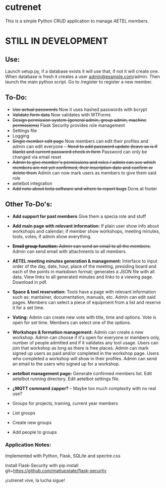 # cutrenet
This is a simple Python CRUD application to manage AETEL members.

# STILL IN DEVELOPMENT

## Use:
Launch setup.py, if a database exists it will use that, if not it will create one.
When database is fresh it creates a user admin@example.com/admin.
Then launch the main python script.
Go to /register to register a new member.

## To-Do:
* ~~Use actual passwords~~ Now it uses hashed passwords with bcrypt
* ~~Validate form data~~ Now validates with WTForms
* ~~Design permission system (general admin, group admin, machine permissions)~~ Flask Security provides role management
* Settings file
* Logging
* ~~Single member edit page~~ Now members can edit their profiles and admin can edit everyone – ~~Need to add password update (leave as is if blank) and current password check in form~~ Password can only be changed via email reset
* ~~Admin to give member's permissions and roles / admin can see which members are not yet confirmed, their inscription date and confirm or delete them~~ Admin can now mark users as members to give them said role
* aetelbot integration
* ~~Add note about beta software and where to report bugs~~ Done at footer

## Other To-Do's:
* **Add support for past members** Give them a specia role and stuff
* **Add main page with relevant information:** If plain user show info about workshops and calendar; if member show workshops, meeting minutes, tools, votes; if admin show everything.
* ~~**Email group function:** Admin can send an email to all the members.~~ Admin can send email with attachments to all members.
* **AETEL meeting minutes generation & management:** Interface to input order of the day, date, hour, place of the meeting, presiding board and each of the points in markdown format; generates a JSON file with all data. View links to all generated minutes and links to a viewing page. Download in pdf.
* **Space & tool reservation:** Tools have a page with relevant information such as: mantainer, documentation, manuals, etc. Admin can edit said pages. Members can select a piece of equipment from a list and reserve it for a set time.
* **Voting:** Admin can create new vote with title, time and options. Vote is open for set time. Members can select one of the options.
* **Workshops & formation management:** Admin can create a new workshop. Admin can choose if it's open for everyone or members only, number of people admitted and if it validates any tool usage. Users can join that workshop as long as there is free places. Admin can mark signed up users as paid and/or completed in the workshop page. Users who completed a workshop will show in their profiles. Admin can send an email to the users who signed up for a workshop.
* **aetelbot management page:** Generate confirmed members list. Edit aetelbot running directory. Edit aetelbot settings file.
* **¿MQTT command zapper?** – Maybe too much complexity with no real use?

* Groups for projects, training, current year members
* List groups
* Create new groups
* Add people to groups

### Application Notes:
Implemented with Python, Flask, SQLite and spectre.css

Install Flask-Security with pip install git+https://github.com/mattupstate/flask-security

¡cutrenet vive, la lucha sigue!